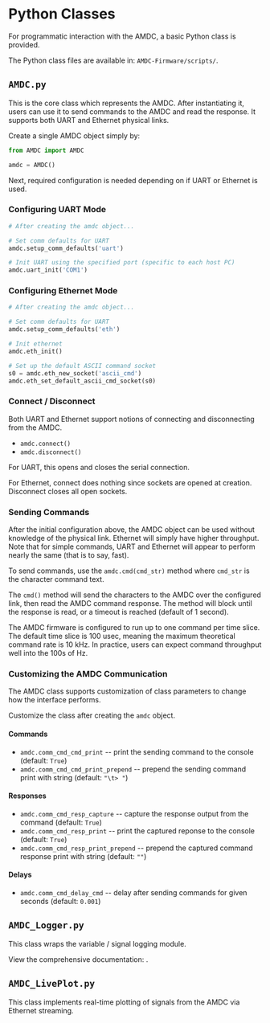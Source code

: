 # Python Classes

For programmatic interaction with the AMDC, a basic Python class is provided.

The Python class files are available in: `AMDC-Firmware/scripts/`.

## `AMDC.py`

This is the core class which represents the AMDC.
After instantiating it, users can use it to send commands to the AMDC and read the response.
It supports both UART and Ethernet physical links.

Create a single AMDC object simply by:

```python
from AMDC import AMDC

amdc = AMDC()
```

Next, required configuration is needed depending on if UART or Ethernet is used.

### Configuring UART Mode

```python
# After creating the amdc object...

# Set comm defaults for UART
amdc.setup_comm_defaults('uart')

# Init UART using the specified port (specific to each host PC)
amdc.uart_init('COM1')
```

### Configuring Ethernet Mode

```python
# After creating the amdc object...

# Set comm defaults for UART
amdc.setup_comm_defaults('eth')

# Init ethernet 
amdc.eth_init()

# Set up the default ASCII command socket
s0 = amdc.eth_new_socket('ascii_cmd')
amdc.eth_set_default_ascii_cmd_socket(s0)
```

### Connect / Disconnect

Both UART and Ethernet support notions of connecting and disconnecting from the AMDC.

- `amdc.connect()`
- `amdc.disconnect()`

For UART, this opens and closes the serial connection.

For Ethernet, connect does nothing since sockets are opened at creation.
Disconnect closes all open sockets.

### Sending Commands

After the initial configuration above, the AMDC object can be used without knowledge of the physical link.
Ethernet will simply have higher throughput.
Note that for simple commands, UART and Ethernet will appear to perform nearly the same (that is to say, fast).

To send commands, use the `amdc.cmd(cmd_str)` method where `cmd_str` is the character command text.

The `cmd()` method will send the characters to the AMDC over the configured link, then read the AMDC command response.
The method will block until the response is read, or a timeout is reached (default of 1 second).

The AMDC firmware is configured to run up to one command per time slice.
The default time slice is 100 usec, meaning the maximum theoretical command rate is 10 kHz.
In practice, users can expect command throughput well into the 100s of Hz.

### Customizing the AMDC Communication

The AMDC class supports customization of class parameters to change how the interface performs.

Customize the class after creating the `amdc` object.

#### Commands

- `amdc.comm_cmd_cmd_print` -- print the sending command to the console (default: `True`)
- `amdc.comm_cmd_cmd_print_prepend` -- prepend the sending command print with string (default: `"\t> "`)

#### Responses

- `amdc.comm_cmd_resp_capture` -- capture the response output from the command (default: `True`)
- `amdc.comm_cmd_resp_print` -- print the captured reponse to the console (default: `True`)
- `amdc.comm_cmd_resp_print_prepend` -- prepend the captured command response print with string (default: `""`)

#### Delays

- `amdc.comm_cmd_delay_cmd` -- delay after sending commands for given seconds (default: `0.001`)

## `AMDC_Logger.py`

This class wraps the variable / signal logging module.

View the comprehensive documentation: [](/firmware/modules/logging/index.md).

## `AMDC_LivePlot.py`

This class implements real-time plotting of signals from the AMDC via Ethernet streaming.